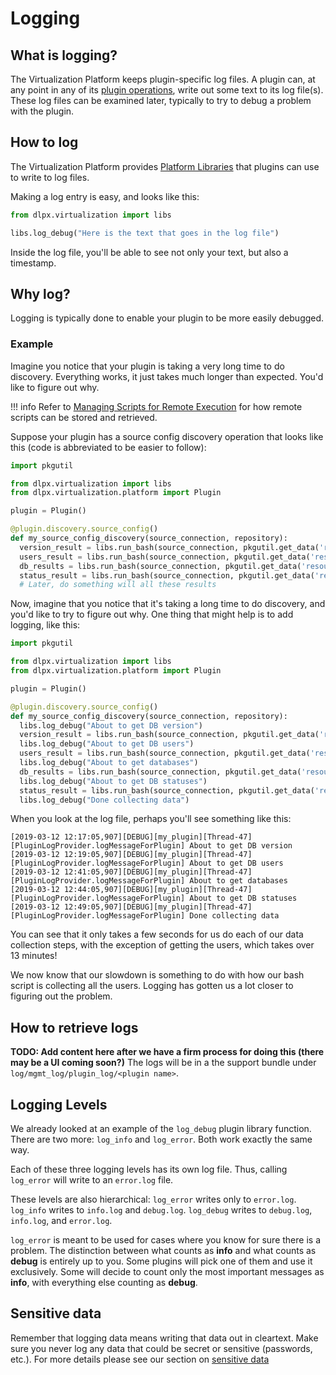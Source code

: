 # Logging

## What is logging?

The Virtualization Platform keeps plugin-specific log files. A plugin can, at any point in any of its [plugin operations](Glossary.md#plugin-operation), write out some text to its log file(s). These log files can be examined later, typically to try to debug a problem with the plugin.

## How to log

The Virtualization Platform provides [Platform Libraries](Glossary.md#platform-libraries) that plugins can use to write to log files.

Making a log entry is easy, and looks like this:
```python
from dlpx.virtualization import libs

libs.log_debug("Here is the text that goes in the log file")
```

Inside the log file, you'll be able to see not only your text, but also a timestamp.


## Why log?

Logging is typically done to enable your plugin to be more easily debugged.

### Example
Imagine you notice that your plugin is taking a very long time to do discovery. Everything works, it just takes much longer than expected. You'd like to figure out why.

!!! info
    Refer to [Managing Scripts for Remote Execution](../Best_Practices/Managing_Scripts_For_Remote_Execution.md) for how remote scripts can be stored and retrieved.

Suppose your plugin has a source config discovery operation that looks like this (code is abbreviated to be easier to follow):
```python
import pkgutil

from dlpx.virtualization import libs
from dlpx.virtualization.platform import Plugin

plugin = Plugin()

@plugin.discovery.source_config()
def my_source_config_discovery(source_connection, repository):
  version_result = libs.run_bash(source_connection, pkgutil.get_data('resources', 'get_db_version.sh'))
  users_result = libs.run_bash(source_connection, pkgutil.get_data('resources', 'get_db_users.sh'))
  db_results = libs.run_bash(source_connection, pkgutil.get_data('resources', 'get_databases.sh'))
  status_result = libs.run_bash(source_connection, pkgutil.get_data('resources', 'get_database_statuses.sh'))
  # Later, do something will all these results
```

Now, imagine that you notice that it's taking a long time to do discovery, and you'd like to try to figure out why. One thing that might help is to add logging, like this:
```python
import pkgutil

from dlpx.virtualization import libs
from dlpx.virtualization.platform import Plugin

plugin = Plugin()

@plugin.discovery.source_config()
def my_source_config_discovery(source_connection, repository):
  libs.log_debug("About to get DB version")
  version_result = libs.run_bash(source_connection, pkgutil.get_data('resources', 'get_db_version.sh'))
  libs.log_debug("About to get DB users")
  users_result = libs.run_bash(source_connection, pkgutil.get_data('resources', 'get_db_users.sh'))
  libs.log_debug("About to get databases")
  db_results = libs.run_bash(source_connection, pkgutil.get_data('resources', 'get_databases.sh'))
  libs.log_debug("About to get DB statuses")
  status_result = libs.run_bash(source_connection, pkgutil.get_data('resources', 'get_database_statuses.sh'))
  libs.log_debug("Done collecting data")
```

When you look at the log file, perhaps you'll see something like this:

```
[2019-03-12 12:17:05,907][DEBUG][my_plugin][Thread-47][PluginLogProvider.logMessageForPlugin] About to get DB version
[2019-03-12 12:19:05,907][DEBUG][my_plugin][Thread-47][PluginLogProvider.logMessageForPlugin] About to get DB users
[2019-03-12 12:41:05,907][DEBUG][my_plugin][Thread-47][PluginLogProvider.logMessageForPlugin] About to get databases
[2019-03-12 12:44:05,907][DEBUG][my_plugin][Thread-47][PluginLogProvider.logMessageForPlugin] About to get DB statuses
[2019-03-12 12:49:05,907][DEBUG][my_plugin][Thread-47][PluginLogProvider.logMessageForPlugin] Done collecting data
```

You can see that it only takes a few seconds for us do each of our data collection steps, with the exception of getting the users, which takes over 13 minutes!

We now know that our slowdown is something to do with how our bash script is collecting all the users. Logging has gotten us a lot closer to figuring out the problem.

## How to retrieve logs

**TODO: Add content here after we have a firm process for doing this (there may be a UI coming soon?)**
The logs will be in a the support bundle under `log/mgmt_log/plugin_log/<plugin name>`.

## Logging Levels

We already looked at an example of the `log_debug` plugin library function. There are two more: `log_info` and `log_error`. Both work exactly the same way.

Each of these three logging levels has its own log file. Thus, calling `log_error` will write to an `error.log` file.

These levels are also hierarchical:
`log_error` writes only to `error.log`.
`log_info` writes to `info.log` and `debug.log`.
`log_debug` writes to `debug.log`, `info.log`, and `error.log`.

`log_error` is meant to be used for cases where you know for sure there is a problem. The distinction between what counts as **info** and what counts as **debug** is entirely up to you. Some plugins will pick one of them and use it exclusively. Some will decide to count only the most important messages as **info**, with everything else counting as **debug**.

## Sensitive data

Remember that logging data means writing that data out in cleartext. Make sure you never log any data that could be secret or sensitive (passwords, etc.). For more details please see our section on [sensitive data](/Best_Practices/Sensitive_Data.md)
